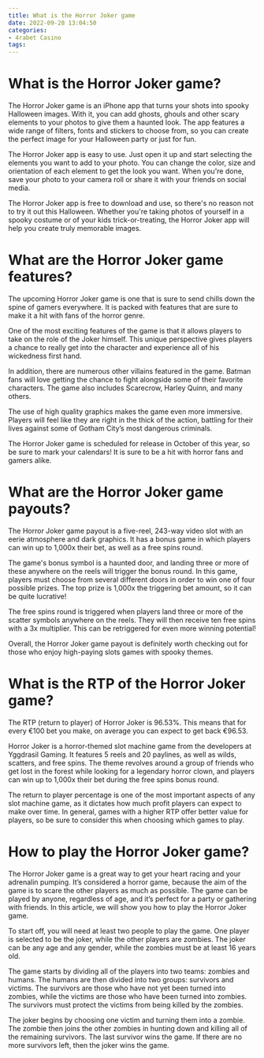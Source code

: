 ```yaml
---
title: What is the Horror Joker game
date: 2022-09-28 13:04:50
categories:
- 4rabet Casino
tags:
---
```



#  What is the Horror Joker game?

The Horror Joker game is an iPhone app that turns your shots into spooky Halloween images. With it, you can add ghosts, ghouls and other scary elements to your photos to give them a haunted look. The app features a wide range of filters, fonts and stickers to choose from, so you can create the perfect image for your Halloween party or just for fun.

The Horror Joker app is easy to use. Just open it up and start selecting the elements you want to add to your photo. You can change the color, size and orientation of each element to get the look you want. When you're done, save your photo to your camera roll or share it with your friends on social media.

The Horror Joker app is free to download and use, so there's no reason not to try it out this Halloween. Whether you're taking photos of yourself in a spooky costume or of your kids trick-or-treating, the Horror Joker app will help you create truly memorable images.

#  What are the Horror Joker game features?

The upcoming Horror Joker game is one that is sure to send chills down the spine of gamers everywhere. It is packed with features that are sure to make it a hit with fans of the horror genre.

One of the most exciting features of the game is that it allows players to take on the role of the Joker himself. This unique perspective gives players a chance to really get into the character and experience all of his wickedness first hand.

In addition, there are numerous other villains featured in the game. Batman fans will love getting the chance to fight alongside some of their favorite characters. The game also includes Scarecrow, Harley Quinn, and many others.

The use of high quality graphics makes the game even more immersive. Players will feel like they are right in the thick of the action, battling for their lives against some of Gotham City’s most dangerous criminals.

The Horror Joker game is scheduled for release in October of this year, so be sure to mark your calendars! It is sure to be a hit with horror fans and gamers alike.

#  What are the Horror Joker game payouts?

The Horror Joker game payout is a five-reel, 243-way video slot with an eerie atmosphere and dark graphics. It has a bonus game in which players can win up to 1,000x their bet, as well as a free spins round.

The game's bonus symbol is a haunted door, and landing three or more of these anywhere on the reels will trigger the bonus round. In this game, players must choose from several different doors in order to win one of four possible prizes. The top prize is 1,000x the triggering bet amount, so it can be quite lucrative!

The free spins round is triggered when players land three or more of the scatter symbols anywhere on the reels. They will then receive ten free spins with a 3x multiplier. This can be retriggered for even more winning potential!

Overall, the Horror Joker game payout is definitely worth checking out for those who enjoy high-paying slots games with spooky themes.

#  What is the RTP of the Horror Joker game?

The RTP (return to player) of Horror Joker is 96.53%. This means that for every €100 bet you make, on average you can expect to get back €96.53.

Horror Joker is a horror-themed slot machine game from the developers at Yggdrasil Gaming. It features 5 reels and 20 paylines, as well as wilds, scatters, and free spins. The theme revolves around a group of friends who get lost in the forest while looking for a legendary horror clown, and players can win up to 1,000x their bet during the free spins bonus round.

The return to player percentage is one of the most important aspects of any slot machine game, as it dictates how much profit players can expect to make over time. In general, games with a higher RTP offer better value for players, so be sure to consider this when choosing which games to play.

#  How to play the Horror Joker game?

The Horror Joker game is a great way to get your heart racing and your adrenalin pumping. It’s considered a horror game, because the aim of the game is to scare the other players as much as possible. The game can be played by anyone, regardless of age, and it’s perfect for a party or gathering with friends. In this article, we will show you how to play the Horror Joker game.

To start off, you will need at least two people to play the game. One player is selected to be the joker, while the other players are zombies. The joker can be any age and any gender, while the zombies must be at least 16 years old.

The game starts by dividing all of the players into two teams: zombies and humans. The humans are then divided into two groups: survivors and victims. The survivors are those who have not yet been turned into zombies, while the victims are those who have been turned into zombies. The survivors must protect the victims from being killed by the zombies.

The joker begins by choosing one victim and turning them into a zombie. The zombie then joins the other zombies in hunting down and killing all of the remaining survivors. The last survivor wins the game. If there are no more survivors left, then the joker wins the game.
